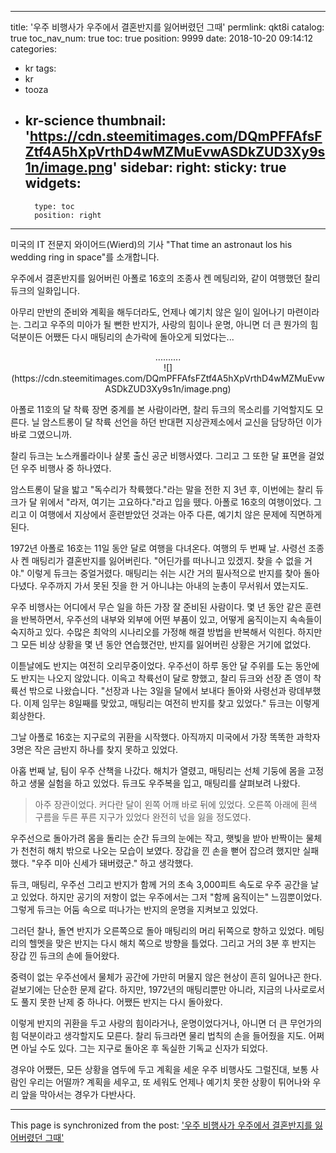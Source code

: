 
---
title: '우주 비행사가 우주에서 결혼반지를 잃어버렸던 그때'
permlink: qkt8i
catalog: true
toc_nav_num: true
toc: true
position: 9999
date: 2018-10-20 09:14:12
categories:
- kr
tags:
- kr
- tooza
- kr-science
thumbnail: 'https://cdn.steemitimages.com/DQmPFFAfsFZtf4A5hXpVrthD4wMZMuEvwASDkZUD3Xy9s1n/image.png'
sidebar:
    right:
        sticky: true
widgets:
    -
        type: toc
        position: right
---


미국의 IT 전문지 와이어드(Wierd)의 기사 "That time an astronaut los his wedding ring in space"를 소개합니다.  

우주에서 결혼반지를 잃어버린 아폴로 16호의 조종사 켄 메팅리와, 같이 여행했던 찰리 듀크의 일화입니다.  

아무리 만반의 준비와 계획을 해두더라도, 언제나 예기치 않은 일이 일어나기 마련이라는. 그리고 우주의 미아가 될 뻔한 반지가, 사랑의 힘이나 운명, 아니면 더 큰 뭔가의 힘 덕분이든 어쨌든 다시 매팅리의 손가락에 돌아오게 되었다는...     

<center> 
.......... 
</center> 
<center> 
![](https://cdn.steemitimages.com/DQmPFFAfsFZtf4A5hXpVrthD4wMZMuEvwASDkZUD3Xy9s1n/image.png)
</center> 

아폴로 11호의 달 착륙 장면 중계를 본 사람이라면, 찰리 듀크의 목소리를 기억할지도 모른다. 닐 암스트롱이 달 착륙 선언을 하던 반대편 지상관제소에서 교신을 담당하던 이가 바로 그였으니까. 

찰리 듀크는 노스캐롤라이나 샬롯 출신 공군 비행사였다. 그리고 그 또한 달 표면을 걸었던 우주 비행사 중 하나였다.  

암스트롱이 달을 밟고 "독수리가 착륙했다."라는 말을 전한 지 3년 후, 이번에는 찰리 듀크가 달 위에서 "라저, 여기는 고요하다."라고 입을 뗐다. 아폴로 16호의 여행이었다. 그리고 이 여행에서 지상에서 훈련받았던 것과는 아주 다른, 예기치 않은 문제에 직면하게 된다.  

1972년 아폴로 16호는 11일 동안 달로 여행을 다녀온다. 여행의 두 번째 날. 사령선 조종사 켄 매팅리가 결혼반지를 잃어버린다. "어딘가를 떠나니고 있겠지. 찾을 수 없을 거야." 이렇게 듀크는 중얼거렸다. 매팅리는 쉬는 시간 거의 필사적으로 반지를 찾아 돌아다녔다. 우주까지 가서 못된 짓을 한 거 아니냐는 아내의 눈총이 무서워서 였는지도.  

우주 비행사는 어디에서 무슨 일을 하든 가장 잘 준비된 사람이다. 몇 년 동안 같은 훈련을 반복하면서, 우주선의 내부와 외부에 어떤 부품이 있고, 어떻게 움직이는지 속속들이 숙지하고 있다. 수많은 최악의 시나리오를 가정해 해결 방법을 반복해서 익힌다. 하지만 그 모든 비상 상황을 몇 년 동안 연습했건만, 반지를 잃어버린 상황은 거기에 없었다.  

이튿날에도 반지는 여전히 오리무중이었다. 우주선이 하루 동안 달 주위를 도는 동안에도 반지는 나오지 않았니다. 이윽고 착륙선이 달로 향했고, 찰리 듀크와 선장 존 영이 착륙선 밖으로 나왔습니다. "선장과 나는 3일을 달에서 보내다 돌아와 사령선과 랑데부했다. 이제 임무는 8일째를 맞았고, 매팅리는 여전히 반지를 찾고 있었다." 듀크는 이렇게 회상한다.  

그날 아폴로 16호는 지구로의 귀환을 시작했다. 아직까지 미국에서 가장 똑똑한 과학자 3명은 작은 금반지 하나를 찾지 못하고 있었다. 

아홉 번째 날, 팀이 우주 산책을 나갔다. 해치가 열렸고, 매팅리는 선체 기둥에 몸을 고정하고 생물 실험을 하고 있었다. 듀크도 우주복을 입고, 매팅리를 살펴보려 나왔다. 

>아주 장관이었다. 커다란 달이 왼쪽 어깨 바로 뒤에 있었다. 오른쪽 아래에 흰색 구름을 두른 푸른 지구가 있었다  완전히 넋을 잃을 정도였다. 

우주선으로 돌아가려 몸을 돌리는 순간 듀크의 눈에는 작고, 햇빛을 받아 반짝이는 물체가 천천히 해치 밖으로 나오는 모습이 보였다. 장갑을 낀 손을 뻗어 잡으려 했지만 실패했다. "우주 미아 신세가 돼버렸군." 하고 생각했다. 

듀크, 매팅리, 우주선 그리고 반지가 함께 거의 초속 3,000피트 속도로 우주 공간을 날고 있었다. 하지만 공기의 저항이 없는 우주에서는 그저 "함께 움직이는" 느낌뿐이었다. 그렇게 듀크는 어둠 속으로 떠나가는 반지의 운명을 지켜보고 있었다. 

그러던 찰나, 돌연 반지가 오른쪽으로 돌아 매팅리의 머리 뒤쪽으로 향하고 있었다. 메팅리의 헬멧을 맞은 반지는 다시 해치 쪽으로 방향을 틀었다. 그리고 거의 3분 후 반지는 장갑 낀 듀크의 손에 들어왔다.  

중력이 없는 우주선에서 물체가 공간에 가만히 머물지 않은 현상이 흔히 일어나곤 한다. 겉보기에는 단순한 문제 같다. 하지만, 1972년의 매팅리뿐만 아니라, 지금의 나사로로서도 풀지 못한 난제 중 하나다. 어쨌든 반지는 다시 돌아왔다. 

이렇게 반지의 귀환을 두고 사랑의 힘이라거나, 운명이었다거나, 아니면 더 큰 무언가의 힘 덕분이라고 생각할지도 모른다. 찰리 듀크라면 물리 법칙의 손을 들어줬을 지도. 어쩌면 아닐 수도 있다. 그는 지구로 돌아온 후 독실한 기독교 신자가 되었다. 

경우야 어쨌든, 모든 상황을 염두에 두고 계획을 세운 우주 비행사도 그럴진대, 보통 사람인 우리는 어떨까? 계획을 세우고, 또 세워도 언제나 예기치 못한 상황이 튀어나와 우리 앞을 막아서는 경우가 다반사다.

- - -

This page is synchronized from the post: ['우주 비행사가 우주에서 결혼반지를 잃어버렸던 그때'](https://steemit.com/@pius.pius/qkt8i)
